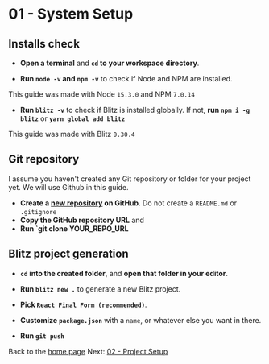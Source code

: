 # 01 - System Setup

## Installs check

- **Open a terminal** and **`cd` to your workspace directory**.

- **Run `node -v` and `npm -v`** to check if Node and NPM are installed.

This guide was made with Node `15.3.0` and NPM `7.0.14`

- **Run `blitz -v`** to check if Blitz is installed globally. If not, **run `npm i -g blitz`** or **`yarn global add blitz`**

This guide was made with Blitz `0.30.4`

## Git repository

I assume you haven't created any Git repository or folder for your project yet. We will use Github in this guide.

- **Create a [new repository](https://github.com/new) on GitHub**. Do not create a `README.md` or `.gitignore`
- **Copy the GitHub repository URL** and 
- **Run `git clone YOUR_REPO_URL**

## Blitz project generation

- **`cd` into the created folder**, and **open that folder in your editor**.

- **Run `blitz new .`** to generate a new Blitz project.
- **Pick `React Final Form (recommended)`**.

- **Customize `package.json`** with a `name`, or whatever else you want in there.

- **Run `git push`**

Back to the [home page](https://github.com/verekia/blitz-app-steps)
Next: [02 - Project Setup](/02-project-setup#readme)

